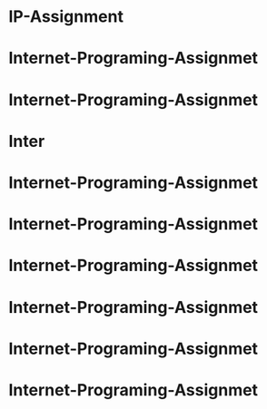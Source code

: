 # IP-Assignment
# Internet-Programing-Assignmet
# Internet-Programing-Assignmet
# Inter
# Internet-Programing-Assignmet
# Internet-Programing-Assignmet
# Internet-Programing-Assignmet
# Internet-Programing-Assignmet
# Internet-Programing-Assignmet
# Internet-Programing-Assignmet

